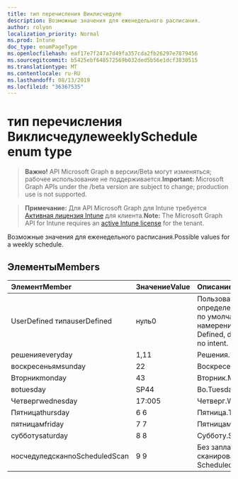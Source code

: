 ```yaml
---
title: тип перечисления Виклисчедуле
description: Возможные значения для еженедельного расписания.
author: rolyon
localization_priority: Normal
ms.prod: Intune
doc_type: enumPageType
ms.openlocfilehash: eaf17e7f247a7d49fa357cda2fb26297e7879456
ms.sourcegitcommit: b5425ebf648572569b032ded5b56e1dcf3830515
ms.translationtype: MT
ms.contentlocale: ru-RU
ms.lasthandoff: 08/13/2019
ms.locfileid: "36367535"
---
```

# <a name="weeklyschedule-enum-type"></a><span data-ttu-id="9e74d-103">тип перечисления Виклисчедуле</span><span class="sxs-lookup"><span data-stu-id="9e74d-103">weeklySchedule enum type</span></span>

> <span data-ttu-id="9e74d-104">**Важно!** API Microsoft Graph в версии/Beta могут изменяться; рабочее использование не поддерживается.</span><span class="sxs-lookup"><span data-stu-id="9e74d-104">**Important:** Microsoft Graph APIs under the /beta version are subject to change; production use is not supported.</span></span>

> <span data-ttu-id="9e74d-105">**Примечание:** Для API Microsoft Graph для Intune требуется [Активная лицензия Intune](https://go.microsoft.com/fwlink/?linkid=839381) для клиента.</span><span class="sxs-lookup"><span data-stu-id="9e74d-105">**Note:** The Microsoft Graph API for Intune requires an [active Intune license](https://go.microsoft.com/fwlink/?linkid=839381) for the tenant.</span></span>

<span data-ttu-id="9e74d-106">Возможные значения для еженедельного расписания.</span><span class="sxs-lookup"><span data-stu-id="9e74d-106">Possible values for a weekly schedule.</span></span>

## <a name="members"></a><span data-ttu-id="9e74d-107">Элементы</span><span class="sxs-lookup"><span data-stu-id="9e74d-107">Members</span></span>
|<span data-ttu-id="9e74d-108">Элемент</span><span class="sxs-lookup"><span data-stu-id="9e74d-108">Member</span></span>|<span data-ttu-id="9e74d-109">Значение</span><span class="sxs-lookup"><span data-stu-id="9e74d-109">Value</span></span>|<span data-ttu-id="9e74d-110">Описание</span><span class="sxs-lookup"><span data-stu-id="9e74d-110">Description</span></span>|
|:---|:---|:---|
|<span data-ttu-id="9e74d-111">UserDefined типа</span><span class="sxs-lookup"><span data-stu-id="9e74d-111">userDefined</span></span>|<span data-ttu-id="9e74d-112">нуль</span><span class="sxs-lookup"><span data-stu-id="9e74d-112">0</span></span>|<span data-ttu-id="9e74d-113">Пользователь определен, значение по умолчанию, без намерения.</span><span class="sxs-lookup"><span data-stu-id="9e74d-113">User Defined, default value, no intent.</span></span>|
|<span data-ttu-id="9e74d-114">решения</span><span class="sxs-lookup"><span data-stu-id="9e74d-114">everyday</span></span>|<span data-ttu-id="9e74d-115">1,1</span><span class="sxs-lookup"><span data-stu-id="9e74d-115">1</span></span>|<span data-ttu-id="9e74d-116">Решения.</span><span class="sxs-lookup"><span data-stu-id="9e74d-116">Everyday.</span></span>|
|<span data-ttu-id="9e74d-117">воскресеньям</span><span class="sxs-lookup"><span data-stu-id="9e74d-117">sunday</span></span>|<span data-ttu-id="9e74d-118">2</span><span class="sxs-lookup"><span data-stu-id="9e74d-118">2</span></span>|<span data-ttu-id="9e74d-119">Воскресеньям.</span><span class="sxs-lookup"><span data-stu-id="9e74d-119">Sunday.</span></span>|
|<span data-ttu-id="9e74d-120">Вторник</span><span class="sxs-lookup"><span data-stu-id="9e74d-120">monday</span></span>|<span data-ttu-id="9e74d-121">4</span><span class="sxs-lookup"><span data-stu-id="9e74d-121">3</span></span>|<span data-ttu-id="9e74d-122">Вторник.</span><span class="sxs-lookup"><span data-stu-id="9e74d-122">Monday.</span></span>|
|<span data-ttu-id="9e74d-123">во</span><span class="sxs-lookup"><span data-stu-id="9e74d-123">tuesday</span></span>|<span data-ttu-id="9e74d-124">SP4</span><span class="sxs-lookup"><span data-stu-id="9e74d-124">4</span></span>|<span data-ttu-id="9e74d-125">Во.</span><span class="sxs-lookup"><span data-stu-id="9e74d-125">Tuesday.</span></span>|
|<span data-ttu-id="9e74d-126">Четверг</span><span class="sxs-lookup"><span data-stu-id="9e74d-126">wednesday</span></span>|<span data-ttu-id="9e74d-127">17:00</span><span class="sxs-lookup"><span data-stu-id="9e74d-127">5</span></span>|<span data-ttu-id="9e74d-128">Четверг.</span><span class="sxs-lookup"><span data-stu-id="9e74d-128">Wednesday.</span></span>|
|<span data-ttu-id="9e74d-129">Пятница</span><span class="sxs-lookup"><span data-stu-id="9e74d-129">thursday</span></span>|<span data-ttu-id="9e74d-130">6 </span><span class="sxs-lookup"><span data-stu-id="9e74d-130">6</span></span>|<span data-ttu-id="9e74d-131">Пятница.</span><span class="sxs-lookup"><span data-stu-id="9e74d-131">Thursday.</span></span>|
|<span data-ttu-id="9e74d-132">пятницам</span><span class="sxs-lookup"><span data-stu-id="9e74d-132">friday</span></span>|<span data-ttu-id="9e74d-133">7 </span><span class="sxs-lookup"><span data-stu-id="9e74d-133">7</span></span>|<span data-ttu-id="9e74d-134">Пятницам.</span><span class="sxs-lookup"><span data-stu-id="9e74d-134">Friday.</span></span>|
|<span data-ttu-id="9e74d-135">субботу</span><span class="sxs-lookup"><span data-stu-id="9e74d-135">saturday</span></span>|<span data-ttu-id="9e74d-136">8 </span><span class="sxs-lookup"><span data-stu-id="9e74d-136">8</span></span>|<span data-ttu-id="9e74d-137">Субботу.</span><span class="sxs-lookup"><span data-stu-id="9e74d-137">Saturday.</span></span>|
|<span data-ttu-id="9e74d-138">носчедуледскан</span><span class="sxs-lookup"><span data-stu-id="9e74d-138">noScheduledScan</span></span>|<span data-ttu-id="9e74d-139">9 </span><span class="sxs-lookup"><span data-stu-id="9e74d-139">9</span></span>|<span data-ttu-id="9e74d-140">Без запланированного сканирования</span><span class="sxs-lookup"><span data-stu-id="9e74d-140">No Scheduled Scan</span></span>|



